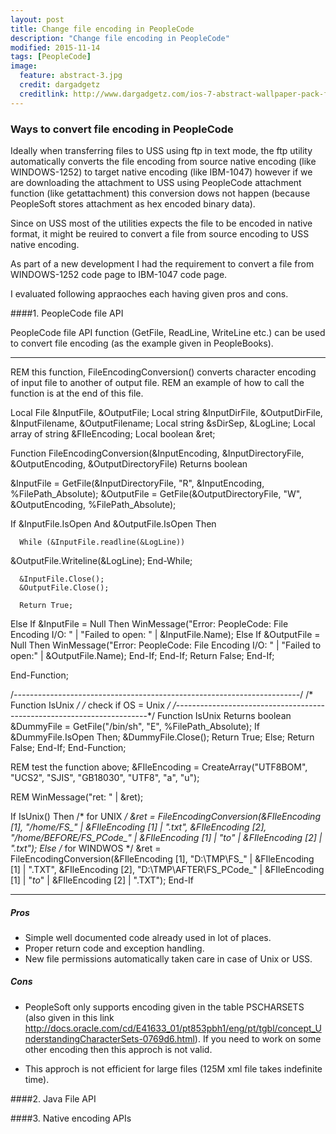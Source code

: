 ```yaml
---
layout: post
title: Change file encoding in PeopleCode
description: "Change file encoding in PeopleCode"
modified: 2015-11-14
tags: [PeopleCode]
image:
  feature: abstract-3.jpg
  credit: dargadgetz
  creditlink: http://www.dargadgetz.com/ios-7-abstract-wallpaper-pack-for-iphone-5-and-ipod-touch-retina/
---
```


### Ways to convert file encoding in PeopleCode

Ideally when transferring files to USS using ftp in text mode, the ftp utility automatically converts the file encoding from source native encoding (like WINDOWS-1252) to target native encoding (like IBM-1047) however if we are downloading the attachment to USS using PeopleCode attachment function (like getattachment) this conversion dows not happen (because PeopleSoft stores attachment as hex encoded binary data).

Since on USS most of the utilities expects the file to be encoded in native format, it might be reuired to convert a file from source encoding to USS native encoding.

As part of a new development I had the requirement to convert a file from WINDOWS-1252 code page to IBM-1047 code page.

I evaluated following appraoches each having given pros and cons.

####1. PeopleCode file API

PeopleCode file API function (GetFile, ReadLine, WriteLine etc.) can be used to convert file encoding (as the example given in PeopleBooks).

------


REM this function, FileEncodingConversion() converts character encoding of 
input file to another of output file.
REM an example of how to call the function is at the end of this file.

Local File &InputFile, &OutputFile;
Local string &InputDirFile, &OutputDirFile, &InputFilename, &OutputFilename;
Local string &sDirSep, &LogLine;
Local array of string &FIleEncoding;
Local boolean &ret;

Function FileEncodingConversion(&InputEncoding, &InputDirectoryFile, 
&OutputEncoding, &OutputDirectoryFile) Returns boolean

   &InputFile = GetFile(&InputDirectoryFile, "R", &InputEncoding, 
%FilePath_Absolute);
   &OutputFile = GetFile(&OutputDirectoryFile, "W", &OutputEncoding, 
%FilePath_Absolute);

   If &InputFile.IsOpen And
&OutputFile.IsOpen Then

      While (&InputFile.readline(&LogLine))
&OutputFile.Writeline(&LogLine);
      End-While;

      &InputFile.Close();
      &OutputFile.Close();
      
      Return True;
      
   Else
      If &InputFile = Null Then
         WinMessage("Error: PeopleCode: File Encoding I/O: " | "Failed to 
open: " | &InputFile.Name);
      Else
         If &OutputFile = Null Then
            WinMessage("Error: PeopleCode: File Encoding I/O: " | "Failed
to open:" | &OutputFile.Name);
         End-If;
      End-If;
      Return False;
   End-If;

End-Function;

/*-----------------------------------------------------------------------*/
/*  Function IsUnix                                                      */
/* check if OS = Unix                                                    */
/*-----------------------------------------------------------------------*/
Function IsUnix Returns boolean
   &DummyFile = GetFile("/bin/sh", "E", %FilePath_Absolute);
   If &DummyFile.IsOpen Then;
      &DummyFile.Close();
      Return True;
   Else;
      Return False;
   End-If;
End-Function;

REM test the function above;
&FIleEncoding = CreateArray("UTF8BOM", "UCS2", "SJIS", "GB18030", "UTF8", "a", "u");

REM WinMessage("ret: " | &ret);

If IsUnix() Then
   /* for UNIX */
   &ret = FileEncodingConversion(&FIleEncoding [1], "/home/FS_" | 
&FIleEncoding [1] | ".txt", &FIleEncoding [2], "/home/BEFORE/FS_PCode_" | &FIleEncoding [1] | "_to_" | &FIleEncoding [2] | ".txt");
Else
   /* for WINDWOS */
   &ret = FileEncodingConversion(&FIleEncoding [1], "D:\TMP\FS_" | 
&FIleEncoding [1] | ".TXT", &FIleEncoding [2], "D:\TMP\AFTER\FS_PCode_" | 
&FIleEncoding [1] | "_to_" | &FIleEncoding [2] | ".TXT");
End-If

------

##### Pros

* Simple well documented code already used in lot of places.
* Proper return code and exception handling.
* New file permissions automatically taken care in case of Unix or USS.

##### Cons

* PeopleSoft only supports encoding given in the table PSCHARSETS (also given in this link
http://docs.oracle.com/cd/E41633_01/pt853pbh1/eng/pt/tgbl/concept_UnderstandingCharacterSets-0769d6.html). If you need to work on some other encoding then this approch is not valid.

* This approch is not efficient for large files (125M xml file takes indefinite time).

####2. Java File API



####3. Native encoding APIs

